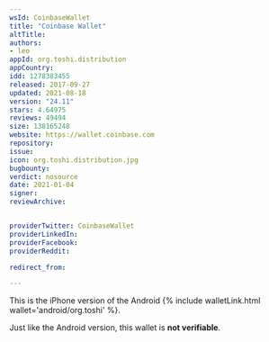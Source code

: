 ```yaml
---
wsId: CoinbaseWallet
title: "Coinbase Wallet"
altTitle: 
authors:
- leo
appId: org.toshi.distribution
appCountry: 
idd: 1278383455
released: 2017-09-27
updated: 2021-08-18
version: "24.11"
stars: 4.64975
reviews: 49494
size: 138165248
website: https://wallet.coinbase.com
repository: 
issue: 
icon: org.toshi.distribution.jpg
bugbounty: 
verdict: nosource
date: 2021-01-04
signer: 
reviewArchive:


providerTwitter: CoinbaseWallet
providerLinkedIn: 
providerFacebook: 
providerReddit: 

redirect_from:

---
```


This is the iPhone version of the Android
{% include walletLink.html wallet='android/org.toshi' %}.

Just like the Android version, this wallet is **not verifiable**.
